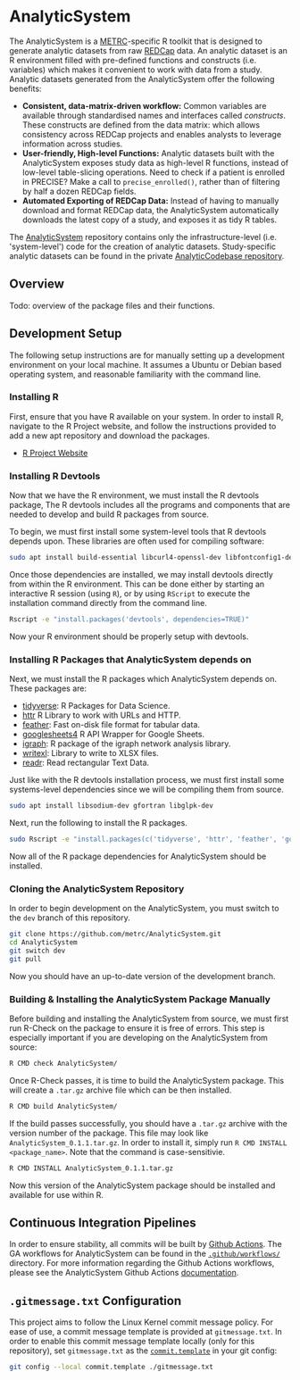# AnalyticSystem

The AnalyticSystem is a [METRC](metrc.org/)-specific R toolkit that is designed to generate analytic datasets from raw [REDCap](https://projectredcap.org/) data. An analytic dataset is an R environment filled with pre-defined functions and constructs (i.e. variables) which makes it convenient to work with data from a study. Analytic datasets generated from the AnalyticSystem offer the following benefits:

* **Consistent, data-matrix-driven workflow:** Common variables are available through standardised names and interfaces called *constructs*. These constructs are defined from the data matrix: which allows consistency across REDCap projects and enables analysts to leverage information across studies.
* **User-friendly, High-level Functions:** Analytic datasets built with the AnalyticSystem exposes study data as high-level R functions, instead of low-level table-slicing operations. Need to check if a patient is enrolled in PRECISE? Make a call to `precise_enrolled()`, rather than of filtering by half a dozen REDCap fields.
* **Automated Exporting of REDCap Data:** Instead of having to manually download and format REDCap data, the AnalyticSystem automatically downloads the latest copy of a study, and exposes it as tidy R tables.

The [AnalyticSystem](https://github.com/metrc/AnalyticSystem) repository contains only the infrastructure-level (i.e. 'system-level') code for the creation of analytic datasets. Study-specific analytic datasets can be found in the private [AnalyticCodebase repository](https://github.com/metrc/AnalyticCodebase/).

## Overview

Todo: overview of the package files and their functions.

## Development Setup

The following setup instructions are for manually setting up a development environment on your local
machine. It assumes a Ubuntu or Debian based operating system, and reasonable familiarity with
the command line.

### Installing R

First, ensure that you have R available on your system. In order to install R, navigate to the R Project website, and follow the instructions provided to add a new apt repository and download the packages.

* [R Project Website](https://www.r-project.org/)

### Installing R Devtools

Now that we have the R environment, we must install the R devtools package, The R devtools includes all the programs and components that are needed to develop and build R packages from source. 

To begin, we must first install some system-level tools that R devtools depends upon. These libraries are often used for compiling software:

```bash
sudo apt install build-essential libcurl4-openssl-dev libfontconfig1-dev libfreetype6-dev libfribidi-dev libharfbuzz-dev libjpeg-dev libpng-dev libssl-dev libtiff5-dev libxml2-dev
```

Once those dependencies are installed, we may install devtools directly from within the R environment. This can be done either by starting an interactive R session (using `R`), or by using `RScript` to execute the installation command directly from the command line.

```bash
Rscript -e "install.packages('devtools', dependencies=TRUE)"
```

Now your R environment should be properly setup with devtools.

### Installing R Packages that AnalyticSystem depends on

Next, we must install the R packages which AnalyticSystem depends on. These packages are:

* [tidyverse](https://www.tidyverse.org/): R Packages for Data Science.
* [httr](https://httr.r-lib.org/) R Library to work with URLs and HTTP.
* [feather](https://posit.co/blog/feather/): Fast on-disk file format for tabular data.
* [googlesheets4](https://googlesheets4.tidyverse.org/) R API Wrapper for Google Sheets.
* [igraph](https://r.igraph.org): R package of the igraph network analysis library.
* [writexl](https://cran.r-project.org/web/packages/writexl/index.html): Library to write to XLSX files.
* [readr](https://readr.tidyverse.org/): Read rectangular Text Data.

Just like with the R devtools installation process, we must first install some systems-level dependencies since we will be compiling them from source.

```bash
sudo apt install libsodium-dev gfortran libglpk-dev
```

Next, run the following to install the R packages.

```bash
sudo Rscript -e "install.packages(c('tidyverse', 'httr', 'feather', 'googlesheets4', 'igraph', 'writexl', 'readr'), dependencies=TRUE)"
```

Now all of the R package dependencies for AnalyticSystem should be installed.

### Cloning the AnalyticSystem Repository

In order to begin development on the AnalyticSystem, you must switch to the `dev` branch of this repository.

```bash
git clone https://github.com/metrc/AnalyticSystem.git
cd AnalyticSystem
git switch dev
git pull
```

Now you should have an up-to-date version of the development branch.

### Building & Installing the AnalyticSystem Package Manually

Before building and installing the AnalyticSystem from source, we must first run R-Check on the package to ensure it is free of errors. This step is especially important if you are developing on the AnalyticSystem from source:

```bash
R CMD check AnalyticSystem/
```

Once R-Check passes, it is time to build the AnalyticSystem package. This will create a `.tar.gz` archive file which can be then installed.

```bash
R CMD build AnalyticSystem/
```

If the build passes successfully, you should have a `.tar.gz` archive with the version number of the package. This file may look like `AnalyticSystem_0.1.1.tar.gz`. In order to install it, simply run `R CMD INSTALL <package_name>`. Note that the command is case-sensitivie.

```bash
R CMD INSTALL AnalyticSystem_0.1.1.tar.gz
```

Now this version of the AnalyticSystem package should be installed and available for use within R.

## Continuous Integration Pipelines

In order to ensure stability, all commits will be built by [Github Actions](https://docs.github.com/en/actions). The GA workflows for AnalyticSystem can be found in the [`.github/workflows/`](./github/workflows/) directory. For more information regarding the Github Actions workflows, please see the AnalyticSystem Github Actions [documentation](.github/workflows/README.md).

## `.gitmessage.txt` Configuration
This project aims to follow the Linux Kernel commit message policy. For ease of use, a commit message template is provided at `gitmessage.txt`. In order to enable this commit message template locally (only for this repository), set `gitmessage.txt` as the [`commit.template`](https://www.git-scm.com/book/en/v2/Customizing-Git-Git-Configuration#_commit_template) in your git config:

```bash
git config --local commit.template ./gitmessage.txt
```